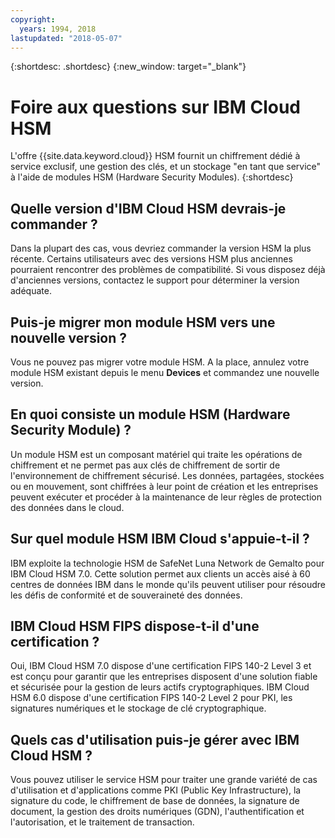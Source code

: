 ```yaml
---
copyright:
  years: 1994, 2018
lastupdated: "2018-05-07"
---
```


{:shortdesc: .shortdesc}
{:new_window: target="_blank"}

# Foire aux questions sur IBM Cloud HSM
L'offre {{site.data.keyword.cloud}} HSM fournit un chiffrement dédié à service exclusif, une gestion des clés, et un stockage "en tant que service" à l'aide de modules HSM (Hardware Security Modules).
{:shortdesc}

## Quelle version d'IBM Cloud HSM devrais-je commander ?
Dans la plupart des cas, vous devriez commander la version HSM la plus récente. Certains utilisateurs avec des versions HSM plus anciennes pourraient rencontrer des problèmes de compatibilité. Si vous disposez déjà d'anciennes versions, contactez le support pour déterminer la version adéquate.

## Puis-je migrer mon module HSM vers une nouvelle version ?
Vous ne pouvez pas migrer votre module HSM. A la place, annulez votre module HSM existant depuis le menu **Devices** et commandez une nouvelle version.

## En quoi consiste un module HSM (Hardware Security Module) ?
Un module HSM est un composant matériel qui traite les opérations de chiffrement et ne permet pas aux clés de chiffrement de sortir de l'environnement de chiffrement sécurisé. Les données, partagées, stockées ou en mouvement, sont chiffrées à leur point de création et les entreprises peuvent exécuter et procéder à la maintenance de leur règles de protection des données dans le cloud. 

## Sur quel module HSM IBM Cloud s'appuie-t-il ? 
IBM exploite la technologie HSM de SafeNet Luna Network de Gemalto pour IBM Cloud HSM 7.0. Cette solution permet aux clients un accès aisé à 60 centres de données IBM dans le monde qu'ils peuvent utiliser pour résoudre les défis de conformité et de souveraineté des données. 

## IBM Cloud HSM FIPS dispose-t-il d'une certification ? 
Oui, IBM Cloud HSM 7.0 dispose d'une certification FIPS 140-2 Level 3 et est conçu pour garantir que les entreprises disposent d'une solution fiable et sécurisée pour la gestion de leurs actifs cryptographiques. IBM Cloud HSM 6.0 dispose d'une certification FIPS 140-2 Level 2 pour PKI, les signatures numériques et le stockage de clé cryptographique. 

## Quels cas d'utilisation puis-je gérer avec IBM Cloud HSM ?
Vous pouvez utiliser le service HSM pour traiter une grande variété de cas d'utilisation et d'applications comme PKI (Public Key Infrastructure), la signature du code, le chiffrement de base de données, la signature de document, la gestion des droits numériques (GDN), l'authentification et l'autorisation, et le traitement de transaction.
